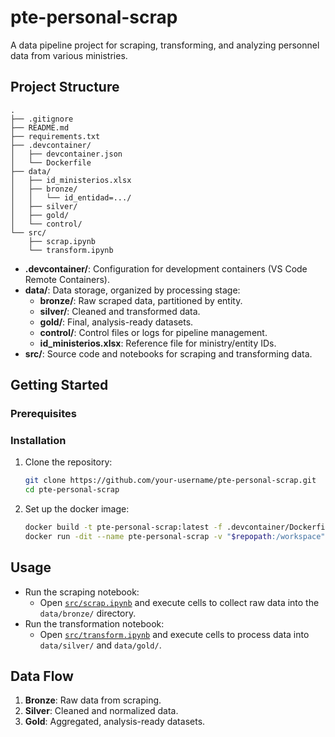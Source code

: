 # pte-personal-scrap

A data pipeline project for scraping, transforming, and analyzing personnel data from various ministries.

## Project Structure

```
.
├── .gitignore
├── README.md
├── requirements.txt
├── .devcontainer/
│   ├── devcontainer.json
│   └── Dockerfile
├── data/
│   ├── id_ministerios.xlsx
│   ├── bronze/
│   │   └── id_entidad=.../
│   ├── silver/
│   ├── gold/
│   └── control/
└── src/
    ├── scrap.ipynb
    └── transform.ipynb
```

- **.devcontainer/**: Configuration for development containers (VS Code Remote Containers).
- **data/**: Data storage, organized by processing stage:
  - **bronze/**: Raw scraped data, partitioned by entity.
  - **silver/**: Cleaned and transformed data.
  - **gold/**: Final, analysis-ready datasets.
  - **control/**: Control files or logs for pipeline management.
  - **id_ministerios.xlsx**: Reference file for ministry/entity IDs.
- **src/**: Source code and notebooks for scraping and transforming data.

## Getting Started

### Prerequisites

### Installation

1. Clone the repository:
    ```sh
    git clone https://github.com/your-username/pte-personal-scrap.git
    cd pte-personal-scrap
    ```

2. Set up the docker image:
   ```sh
   docker build -t pte-personal-scrap:latest -f .devcontainer/Dockerfile .
   docker run -dit --name pte-personal-scrap -v "$repopath:/workspace" -w /workspace pte-personal-scrap:latest
   ```


## Usage

- Run the scraping notebook:
    - Open [`src/scrap.ipynb`](src/scrap.ipynb) and execute cells to collect raw data into the `data/bronze/` directory.
- Run the transformation notebook:
    - Open [`src/transform.ipynb`](src/transform.ipynb) and execute cells to process data into `data/silver/` and `data/gold/`.

## Data Flow

1. **Bronze**: Raw data from scraping.
2. **Silver**: Cleaned and normalized data.
3. **Gold**: Aggregated, analysis-ready datasets.
